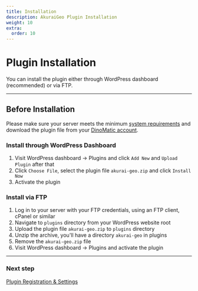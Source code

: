```yaml
---
title: Installation
description: AkuraiGeo Plugin Installation
weight: 10
extra:
  order: 10
---
```


# Plugin Installation

You can install the plugin either through WordPress dashboard (recommended) or via FTP.

---

## Before Installation

Please make sure your server meets the minimum [system requirements](/docs/akurai-geo/#requirements) and download the plugin file from your [DinoMatic account](https://dinomatic.com/account).

### Install through WordPress Dashboard

1. Visit WordPress dashboard &#8594; Plugins and click `Add New` and `Upload Plugin` after that
2. Click `Choose File`, select the plugin file `akurai-geo.zip` and click `Install Now`
3. Activate the plugin

### Install via FTP

1. Log in to your server with your FTP credentials, using an FTP client, cPanel or similar
2. Navigate to `plugins` directory from your WordPress website root
3. Upload the plugin file `akurai-geo.zip` to `plugins` directory
4. Unzip the archive, you'll have a directory `akurai-geo` in plugins
5. Remove the `akurai-geo.zip` file
6. Visit WordPress dashboard &#8594; Plugins and activate the plugin

---

### Next step

[Plugin Registration & Settings](/docs/akurai-geo/settings/)
